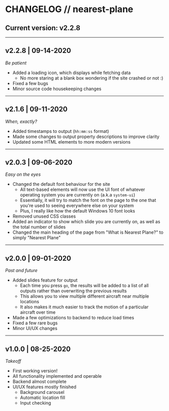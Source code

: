 # CHANGELOG // nearest-plane

## Current version: v2.2.8

---

## v2.2.8 | 09-14-2020
*Be patient*
- Added a loading icon, which displays while fetching data
  - No more staring at a blank box wondering if the site crashed or not :)
- Fixed a few bugs
- Minor source code housekeeping changes

---

## v2.1.6 | 09-11-2020
*When, exactly?*
- Added timestamps to output (`hh:mm:ss` format)
- Made some changes to output property descriptions to improve clarity
- Updated some HTML elements to more modern versions

---

## v2.0.3 | 09-06-2020
*Easy on the eyes*
- Changed the default font behaviour for the site
  - All text-based elements will now use the UI font of whatever operating system you are currently on (a.k.a `system-ui`)
  - Essentially, it will try to match the font on the page to the one that you're used to seeing everywhere else on your system
  - Plus, I really like how the default Windows 10 font looks
- Removed unused CSS classes
- Added an indicator to show which slide you are currently on, as well as the total number of slides
- Changed the main heading of the page from "What is Nearest Plane?" to simply "Nearest Plane"

---

## v2.0.0 | 09-01-2020
*Past and future*
- Added slides feature for output
  - Each time you press `go`, the results will be added to a list of all outputs rather than overwriting the previous results
  - This allows you to view multiple different aircraft near multiple locations
  - It also makes it much easier to track the motion of a particular aircraft over time
- Made a few optimizations to backend to reduce load times
- Fixed a few rare bugs
- Minor UI/UX changes

---

## v1.0.0 | 08-25-2020
*Takeoff*
- First working version!
- All functionality implemented and operable
- Backend almost complete
- UI/UX features mostly finished
  - Background carousel
  - Automatic location fill
  - Input checking
